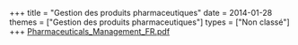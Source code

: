 +++
title = "Gestion des produits pharmaceutiques"
date = 2014-01-28
themes = ["Gestion des produits pharmaceutiques"]
types = ["Non classé"]
+++
[Pharmaceuticals_Management_FR.pdf](/files/Pharmaceuticals_Management_FR.pdf)
